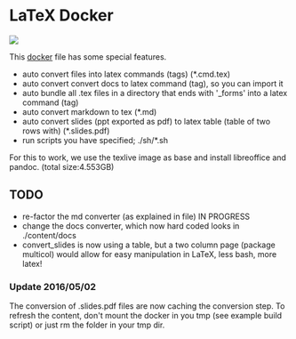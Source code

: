 # LaTeX Docker

[![](https://images.microbadger.com/badges/image/svlentink/latex.svg)](https://microbadger.com/images/svlentink/latex "Get your own image badge on microbadger.com")

This [docker](https://hub.docker.com/r/svlentink/latex/) file has some special features.

+ auto convert files into latex commands (tags) (\*.cmd.tex)
+ auto convert convert docs to latex command (tag), so you can import it
+ auto bundle all .tex files in a directory that ends with '\_forms' into a latex command (tag)
+ auto convert markdown to tex (\*.md)
+ auto convert slides (ppt exported as pdf) to latex table (table of two rows with) (\*.slides.pdf)
+ run scripts you have specified; ./sh/*.sh

For this to work, we use the texlive image as base
and install libreoffice and pandoc. (total size:4.553GB)

## TODO

+ re-factor the md converter (as explained in file) IN PROGRESS
+ change the docs converter, which now hard coded looks in ./content/docs
+ convert_slides is now using a table, but a two column page (package multicol) would allow for easy manipulation in LaTeX, less bash, more latex!


### Update 2016/05/02

The conversion of .slides.pdf files are now caching the conversion step.
To refresh the content, don't mount the docker in you tmp (see example build script)
or just rm the folder in your tmp dir.
